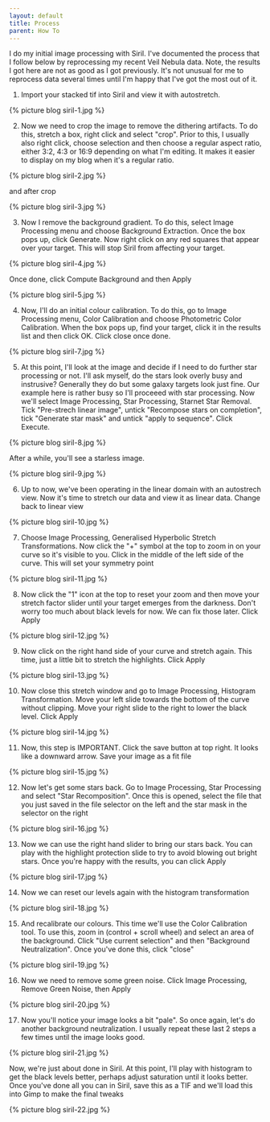 ```yaml
---
layout: default
title: Process
parent: How To
---
```

I do my initial image processing with Siril. I've documented the process that I follow below by reprocessing my recent Veil Nebula data. Note, the results I got here are not as good as I got previously. It's not unusual for me to reprocess data several times until I'm happy that I've got the most out of it.

1. Import your stacked tif into Siril and view it with autostretch. 

{% picture blog siril-1.jpg %}

2. Now we need to crop the image to remove the dithering artifacts. To do this, stretch a box, right click and select "crop". Prior to this, I usually also right click, choose selection and then choose a regular aspect ratio, either 3:2, 4:3 or 16:9 depending on what I'm editing. It makes it easier to display on my blog when it's a regular ratio.

{% picture blog siril-2.jpg %}

and after crop

{% picture blog siril-3.jpg %}

3. Now I remove the background gradient. To do this, select Image Processing menu and choose Background Extraction. Once the box pops up, click Generate. Now right click on any red squares that appear over your target. This will stop Siril from affecting your target.

{% picture blog siril-4.jpg %}

Once done, click Compute Background and then Apply

{% picture blog siril-5.jpg %}

4. Now, I'll do an initial colour calibration. To do this, go to Image Processing menu, Color Calibration and choose Photometric Color Calibration. When the box pops up, find your target, click it in the results list and then click OK. Click close once done. 

{% picture blog siril-7.jpg %}

5. At this point, I'll look at the image and decide if I need to do further star processing or not. I'll ask myself, do the stars look overly busy and instrusive? Generally they do but some galaxy targets look just fine. Our example here is rather busy so I'll proceeed with star processing. Now we'll select Image Processing, Star Processing, Starnet Star Removal. Tick "Pre-strech linear image", untick "Recompose stars on completion", tick "Generate star mask" and untick "apply to sequence". Click Execute. 

{% picture blog siril-8.jpg %}

After a while, you'll see a starless image.

{% picture blog siril-9.jpg %}

6. Up to now, we've been operating in the linear domain with an autostrech view. Now it's time to stretch our data and view it as linear data. Change back to linear view

{% picture blog siril-10.jpg %}

7. Choose Image Processing, Generalised Hyperbolic Stretch Transformations. Now click the "+" symbol at the top to zoom in on your curve so it's visible to you. Click in the middle of the left side of the curve. This will set your symmetry point

{% picture blog siril-11.jpg %}

8. Now click the "1" icon at the top to reset your zoom and then move your stretch factor slider until your target emerges from the darkness. Don't worry too much about black levels for now. We can fix those later. Click Apply

{% picture blog siril-12.jpg %}

9. Now click on the right hand side of your curve and stretch again. This time, just a little bit to stretch the highlights. Click Apply

{% picture blog siril-13.jpg %}

10. Now close this stretch window and go to Image Processing, Histogram Transformation. Move your left slide towards the bottom of the curve without clipping. Move your right slide to the right to lower the black level. Click Apply

{% picture blog siril-14.jpg %}

11. Now, this step is IMPORTANT. Click the save button at top right. It looks like a downward arrow. Save your image as a fit file

{% picture blog siril-15.jpg %}

12. Now let's get some stars back. Go to Image Processing, Star Processing and select "Star Recomposition". Once this is opened, select the file that you just saved in the file selector on the left and the star mask in the selector on the right

{% picture blog siril-16.jpg %}

13. Now we can use the right hand slider to bring our stars back. You can play with the highlight protection slide to try to avoid blowing out bright stars. Once you're happy with the results, you can click Apply

{% picture blog siril-17.jpg %}

14. Now we can reset our levels again with the histogram transformation

{% picture blog siril-18.jpg %}

15. And recalibrate our colours. This time we'll use the Color Calibration tool. To use this, zoom in (control + scroll wheel) and select an area of the background. Click "Use current selection" and then "Background Neutralization". Once you've done this, click "close"

{% picture blog siril-19.jpg %}

16. Now we need to remove some green noise. Click Image Processing, Remove Green Noise, then Apply

{% picture blog siril-20.jpg %}

17. Now you'll notice your image looks a bit "pale". So once again, let's do another background neutralization. I usually repeat these last 2 steps a few times until the image looks good.

{% picture blog siril-21.jpg %}

Now, we're just about done in Siril. At this point, I'll play with histogram to get the black levels better, perhaps adjust saturation until it looks better. Once you've done all you can in Siril, save this as a TIF and we'll load this into Gimp to make the final tweaks

{% picture blog siril-22.jpg %}



